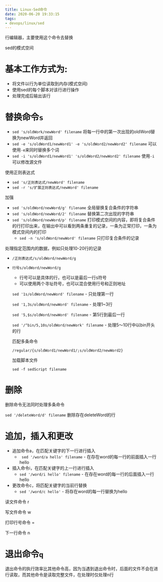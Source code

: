 ```yaml
---
title: Linux-Sed命令
date: 2020-06-20 19:33:15
tags: 
- devops/linux/sed
---
```


行编辑器，主要使用这个命令去替换

sed的模式空间

# 基本工作方式为:

-   将文件以行为单位读取到内存(模式空间)
-   使用sed的每个脚本对该行进行操作
-   处理完成后输出该行

# 替换命令`s`

-   `sed 's/oldWork/newWord' filename` 将每一行中的第一次出现的oldWord替换为newWord并返回
-   `sed -e 's/oldWord1/newWord1' -e 's/oldWord2/newWord2' filename` 可以使用`-e`来同时替换多个词
-   `sed -i 's/oldWord1/newWord1' 's/oldWord2/newWord2' filename` 使用`-i`可以修改源文件

使用正则表达式

-   `sed 's/正则表达式/newWord' filename`
-   `sed -r 's/扩展正则表达式/newWord' filename`

加强

-   `sed 's/oldWord/newWord/g' filename` 全局替换复合条件的字符串
-   `sed 's/oldWord/newWord/2' filename` 替换第二次出现的字符串
-   `sed 's/oldWord/newWord/p' filename` 打印模式空间的内容，即将复合条件的行打印出来，在输出中可以看到两条重复的记录，一条为正常打印，一条为模式空间内的打印
    -   `sed -n 's/oldWord/newWord' filename` 只打印复合条件的记录

处理指定范围内的数据，例如只处理10-20行的记录

-   `/正则表达式/s/oldWord/newWord/g`
    
-   `行号s/oldWord/newWord/g`
    
    -   行号可以是具体的行，也可以是最后一行`$`符号
    -   可以使用两个寻址符号，也可以混合使用行号和正则地址
    
    `sed '1s/oldWord/newWord' filename` - 只处理第一行
    
    `sed '1,3s/oldWord/newWord' filename` - 处理1~3行
    
    `sed '5,$s/oldWord/newWord' filename` - 第5行到最后一行
    
    `sed '/^bin/5,10s/oldWord/newWork' filename` - 处理5～10行中以bin开头的行
    
    匹配多条命令
    
    `/regular/{s/oldWord1/newWord1/;s/oldWord2/newWord2}`
    
    加载脚本文件
    
    `sed -f sedScript filename`
    

# 删除

删除命令无法同时处理多条命令

`sed '/deleteWord/d' filename` 删除存在deleteWord的行

# 追加，插入和更改

-   追加命令a，在匹配关键字的下一行进行插入
    -  ` sed '/word/a hello' filename` - 在存在word的每一行的前面插入一行hello
-   插入命令i，在匹配关键字的上一行进行插入
    -   `sed '/word/i hello' filename` - 在存在word的每一行的后面插入一行hello
-   更改命令c，将匹配关键字的当前行替换
    -   `sed '/word/c hello'` - 将存在word的每一行替换为hello

读文件命令 r

写文件命令 w

打印行号命令 =

下一行命令 n

# 退出命令`q`

退出命令的执行效率比其他命令高，因为当遇到退出命令时，后面的文件不会在进行读取，而其他命令是读取完整文件，在处理时仅处理n行